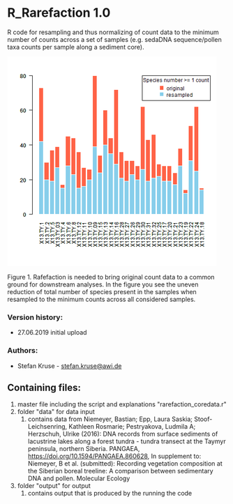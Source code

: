 # R_Rarefaction 1.0
R code for resampling and thus normalizing of count data to the minimum number of counts across a set of samples (e.g. sedaDNA sequence/pollen taxa counts per sample along a sediment core).

![Barplot comparing original to resampled data](https://github.com/StefanKruse/R_Rarefaction/blob/master/output/resampled_speciesnumber_Sampleeffort1710_aggregated_comparisonplot.png)

Figure 1. Rafefaction is needed to bring original count data to a common ground for downstream analyses. In the figure you see the uneven reduction of total number of species present in the samples when resampled to the minimum counts across all considered samples.

### Version history:
- 27.06.2019 initial upload

### Authors:
- Stefan Kruse - stefan.kruse@awi.de

## Containing files:
1. master file including the script and explanations "rarefaction_coredata.r"
1. folder "data" for data input
	1. contains data from Niemeyer, Bastian; Epp, Laura Saskia; Stoof-Leichsenring, Kathleen Rosmarie; Pestryakova, Ludmila A; Herzschuh, Ulrike (2016): DNA records from surface sediments of lacustrine lakes along a forest tundra - tundra transect at the Taymyr peninsula, northern Siberia. PANGAEA, https://doi.org/10.1594/PANGAEA.860628, In supplement to: Niemeyer, B et al. (submitted): Recording vegetation composition at the Siberian boreal treeline: A comparison between sedimentary DNA and pollen. Molecular Ecology
1. folder "output" for output
	1. contains output that is produced by the running the code

